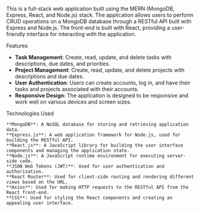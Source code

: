 This is a full-stack web application built using the MERN (MongoDB, Express, React, and Node.js) stack. The application allows users to perform CRUD operations on a MongoDB database through a RESTful API built with Express and Node.js. The front-end is built with React, providing a user-friendly interface for interacting with the application.

Features

- **Task Management**: Create, read, update, and delete tasks with descriptions, due dates, and priorities.
- **Project Management**: Create, read, update, and delete projects with descriptions and due dates.
- **User Authentication**: Users can create accounts, log in, and have their tasks and projects associated with their accounts.
- **Responsive Design**: The application is designed to be responsive and work well on various devices and screen sizes.


Technologies Used

    **MongoDB**: A NoSQL database for storing and retrieving application data.
    **Express.js**: A web application framework for Node.js, used for building the RESTful API.
    **React.js**: A JavaScript library for building the user interface components and managing the application state.
    **Node.js**: A JavaScript runtime environment for executing server-side code.
    **JSON Web Tokens (JWT)**: Used for user authentication and authorization.
    **React Router**: Used for client-side routing and rendering different views based on the URL.
    **Axios**: Used for making HTTP requests to the RESTful API from the React front-end.
    **CSS**: Used for styling the React components and creating an appealing user interface.

